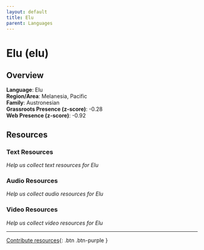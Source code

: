 ```yaml
---
layout: default
title: Elu
parent: Languages
---
```


# Elu (elu)

## Overview

**Language**: Elu  
**Region/Area**: Melanesia, Pacific  
**Family**: Austronesian  
**Grassroots Presence (z-score)**: -0.28  
**Web Presence (z-score)**: -0.92  

## Resources

### Text Resources
*Help us collect text resources for Elu*

### Audio Resources
*Help us collect audio resources for Elu*

### Video Resources
*Help us collect video resources for Elu*

---

[Contribute resources](https://forms.office.com/e/1SfLJx3u1r){: .btn .btn-purple }
